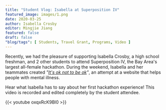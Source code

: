 ```yaml
---
title: "Student Vlog: Isabella at Superposition IV"
featured_image: images/1.png
date: 2020-03-25
author: Isabella Crosby
editor: Mingjie Jiang
featured: false
draft: false
"blog/tags": [ Students, Travel Grant, Programs, Video ]
---
```


Recently, we had the pleasure of supporting Isabella Crosby, a high school freshman, and 2 other students to attend Superposition IV, the Bay Area's largest all-female hackathon. During the weekend, Isabella and her teammates created _"[It's ok not to be ok](https://devpost.com/software/it-s-ok-not-to-be-ok)"_, an attempt at a website that helps people with mental illness. 

Hear what Isabella has to say about her first hackathon experience! This video is recorded and edited completely by the student attendee. 

{{< youtube oxqxRcK9Bl0 >}}